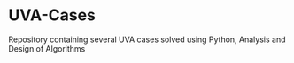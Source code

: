 # UVA-Cases
Repository containing several UVA cases solved using Python, Analysis and Design of Algorithms
